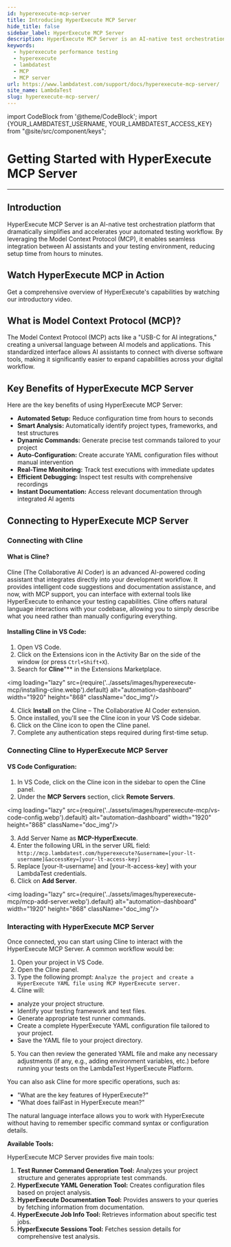 ```yaml
---
id: hyperexecute-mcp-server
title: Introducing HyperExecute MCP Server
hide_title: false
sidebar_label: HyperExecute MCP Server
description: HyperExecute MCP Server is an AI-native test orchestration platform that dramatically simplifies and accelerates your automated testing workflow.
keywords:
  - hyperexecute performance testing
  - hyperexecute
  - lambdatest
  - MCP
  - MCP server
url: https://www.lambdatest.com/support/docs/hyperexecute-mcp-server/
site_name: LambdaTest
slug: hyperexecute-mcp-server/
---
```


import CodeBlock from '@theme/CodeBlock';
import {YOUR_LAMBDATEST_USERNAME, YOUR_LAMBDATEST_ACCESS_KEY} from "@site/src/component/keys";

<script type="application/ld+json"
      dangerouslySetInnerHTML={{ __html: JSON.stringify({
       "@context": "https://schema.org",
        "@type": "BreadcrumbList",
        "itemListElement": [{
          "@type": "ListItem",
          "position": 1,
          "name": "Home",
          "item": "https://www.lambdatest.com"
        },{
          "@type": "ListItem",
          "position": 2,
          "name": "Support",
          "item": "https://www.lambdatest.com/support/docs/"
        },{
          "@type": "ListItem",
          "position": 3,
          "name": "Languages and Framework",
          "item": "https://www.lambdatest.com/support/docs/hyperexecute-mcp-server/"
        }]
      })
    }}
></script>

# Getting Started with HyperExecute MCP Server
***

## Introduction 

HyperExecute MCP Server is an AI-native test orchestration platform that dramatically simplifies and accelerates your automated testing workflow. By leveraging the Model Context Protocol (MCP), it enables seamless integration between AI assistants and your testing environment, reducing setup time from hours to minutes.

## Watch HyperExecute MCP in Action​

Get a comprehensive overview of HyperExecute's capabilities by watching our introductory video.

<div className="ytframe"> 
<div className="youtube" data-embed="tLe5VPcGDxs">
    <div className="play-button"></div>
</div>
</div>


## What is Model Context Protocol (MCP)?

The Model Context Protocol (MCP) acts like a "USB-C for AI integrations," creating a universal language between AI models and applications. This standardized interface allows AI assistants to connect with diverse software tools, making it significantly easier to expand capabilities across your digital workflow.

## Key Benefits of HyperExecute MCP Server

Here are the key benefits of using HyperExecute MCP Server:

- **Automated Setup:** Reduce configuration time from hours to seconds
- **Smart Analysis:** Automatically identify project types, frameworks, and test structures
- **Dynamic Commands:** Generate precise test commands tailored to your project
- **Auto-Configuration:** Create accurate YAML configuration files without manual intervention
- **Real-Time Monitoring:** Track test executions with immediate updates
- **Efficient Debugging:** Inspect test results with comprehensive recordings
- **Instant Documentation:** Access relevant documentation through integrated AI agents

## Connecting to HyperExecute MCP Server


### Connecting with Cline

#### What is Cline?

Cline (The Collaborative AI Coder) is an advanced AI-powered coding assistant that integrates directly into your development workflow. It provides intelligent code suggestions and documentation assistance, and now, with MCP support, you can interface with external tools like HyperExecute to enhance your testing capabilities. Cline offers natural language interactions with your codebase, allowing you to simply describe what you need rather than manually configuring everything.

#### Installing Cline in VS Code:

1. Open VS Code.
2. Click on the Extensions icon in the Activity Bar on the side of the window (or press `Ctrl+Shift+X`).
3. Search for **Cline**"** in the Extensions Marketplace.

<img loading="lazy" src={require('../assets/images/hyperexecute-mcp/installing-cline.webp').default} alt="automation-dashboard"  width="1920" height="868" className="doc_img"/>

4. Click **Install** on the Cline – The Collaborative AI Coder extension.
5. Once installed, you'll see the Cline icon in your VS Code sidebar.
6. Click on the Cline icon to open the Cline panel.
7. Complete any authentication steps required during first-time setup.

### Connecting Cline to HyperExecute MCP Server

#### VS Code Configuration:

1. In VS Code, click on the Cline icon in the sidebar to open the Cline panel.
2. Under the **MCP Servers** section, click **Remote Servers**.

<img loading="lazy" src={require('../assets/images/hyperexecute-mcp/vs-code-config.webp').default} alt="automation-dashboard"  width="1920" height="868" className="doc_img"/>

3. Add Server Name as **MCP-HyperExecute**.
4. Enter the following URL in the server URL field: `http://mcp.lambdatest.com/hyperexecute?&username=[your-lt-username]&accessKey=[your-lt-access-key]`
6. Replace [your-lt-username] and [your-lt-access-key] with your LambdaTest credentials.
7. Click on **Add Server**.

<img loading="lazy" src={require('../assets/images/hyperexecute-mcp/mcp-add-server.webp').default} alt="automation-dashboard"  width="1920" height="868" className="doc_img"/>

### Interacting with HyperExecute MCP Server

Once connected, you can start using Cline to interact with the HyperExecute MCP Server. A common workflow would be:

1. Open your project in VS Code.
2. Open the Cline panel.
3. Type the following prompt: `Analyze the project and create a HyperExecute YAML file using MCP HyperExecute server.`
4. Cline will:
- analyze your project structure.
- Identify your testing framework and test files.
- Generate appropriate test runner commands.
- Create a complete HyperExecute YAML configuration file tailored to your project.
- Save the YAML file to your project directory.
5. You can then review the generated YAML file and make any necessary adjustments (if any, e.g., adding environment variables, etc.) before running your tests on the LambdaTest HyperExecute Platform.

You can also ask Cline for more specific operations, such as:

- "What are the key features of HyperExecute?"
- "What does failFast in HyperExecute mean?"

The natural language interface allows you to work with HyperExecute without having to remember specific command syntax or configuration details.

**Available Tools:**

HyperExecute MCP Server provides five main tools:

1. **Test Runner Command Generation Tool:** Analyzes your project structure and generates appropriate test commands.
2. **HyperExecute YAML Generation Tool:** Creates configuration files based on project analysis.
3. **HyperExecute Documentation Tool:** Provides answers to your queries by fetching information from documentation.
4. **HyperExecute Job Info Tool:** Retrieves information about specific test jobs.
5. **HyperExecute Sessions Tool:** Fetches session details for comprehensive test analysis.






